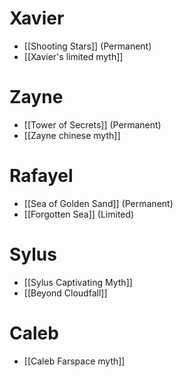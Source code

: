 
# Xavier
* [[Shooting Stars]] (Permanent)
* [[Xavier's limited myth]]

# Zayne
* [[Tower of Secrets]] (Permanent)
* [[Zayne chinese myth]]

# Rafayel
* [[Sea of Golden Sand]] (Permanent)
* [[Forgotten Sea]] (Limited)

# Sylus
* [[Sylus Captivating Myth]]
* [[Beyond Cloudfall]]

# Caleb
* [[Caleb Farspace myth]]
